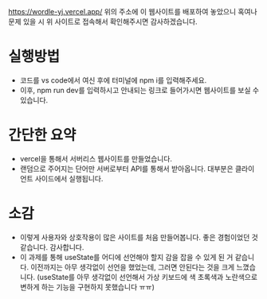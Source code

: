https://wordle-yj.vercel.app/
위의 주소에 이 웹사이트를 배포하여 놓았으니 혹여나 문제 있을 시 위 사이트로 접속해서 확인해주시면 감사하겠습니다.

# 실행방법

- 코드를 vs code에서 여신 후에 터미널에 npm i를 입력해주세요.
- 이후, npm run dev를 입력하시고 안내되는 링크로 들어가시면 웹사이트를 보실 수 있습니다.

# 간단한 요약

- vercel을 통해서 서버리스 웹사이트를 만들었습니다.
- 랜덤으로 주어지는 단어만 서버로부터 API를 통해서 받아옵니다. 대부분은 클라이언트 사이드에서 실행됩니다.

# 소감

- 이렇게 사용자와 상호작용이 많은 사이트를 처음 만들어봅니다. 좋은 경험이었던 것 같습니다. 감사합니다.
- 이 과제를 통해 useState를 어디에 선언해야 할지 감을 잡을 수 있게 된 거 같습니다. 이전까지는 아무 생각없이 선언을 했었는데, 그러면 안된다는 것을 크게 느꼈습니다.
  (useState를 아무 생각없이 선언해서 가상 키보드에 색 초록색과 노란색으로 변하게 하는 기능을 구현하지 못했습니다 ㅠㅠ)
